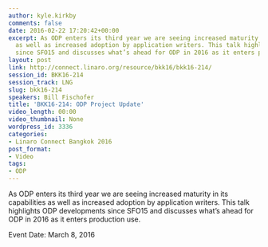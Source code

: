 ```yaml
---
author: kyle.kirkby
comments: false
date: 2016-02-22 17:20:42+00:00
excerpt: As ODP enters its third year we are seeing increased maturity in its capabilities
  as well as increased adoption by application writers. This talk highlights ODP developments
  since SFO15 and discusses what’s ahead for ODP in 2016 as it enters production use.
layout: post
link: http://connect.linaro.org/resource/bkk16/bkk16-214/
session_id: BKK16-214
session_track: LNG
slug: bkk16-214
speakers: Bill Fischofer
title: 'BKK16-214: ODP Project Update'
video_length: 00:00
video_thumbnail: None
wordpress_id: 3336
categories:
- Linaro Connect Bangkok 2016
post_format:
- Video
tags:
- ODP
---
```


As ODP enters its third year we are seeing increased maturity in its capabilities as well as increased adoption by application writers. This talk highlights ODP developments since SFO15 and discusses what’s ahead for ODP in 2016 as it enters production use.

Event Date: March 8, 2016
